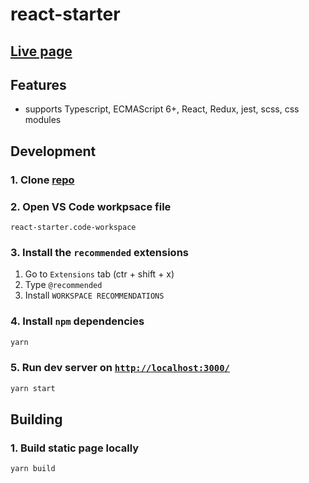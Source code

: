 # react-starter

## [Live page](https://kp-react-starter.netlify.app/)

## Features

- supports Typescript, ECMAScript 6+, React, Redux, jest, scss, css modules

## Development

### 1. Clone [repo](https://github.com/djentelmenis/react-starter)

### 2. Open VS Code workpsace file

```
react-starter.code-workspace
```

### 3. Install the `recommended` extensions

1. Go to `Extensions` tab (ctr + shift + x)
1. Type `@recommended`
1. Install `WORKSPACE RECOMMENDATIONS`

### 4. Install `npm` dependencies

```sh
yarn
```

### 5. Run dev server on [`http://localhost:3000/`](http://localhost:3000/)

```sh
yarn start
```

## Building

### 1. Build static page locally

```sh
yarn build
```
